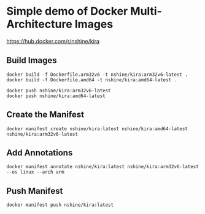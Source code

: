 # Simple demo of Docker Multi-Architecture Images

https://hub.docker.com/r/nshine/kira

## Build Images
```
docker build -f Dockerfile.arm32v6 -t nshine/kira:arm32v6-latest .
docker build -f Dockerfile.amd64 -t nshine/kira:amd64-latest .

docker push nshine/kira:arm32v6-latest
docker push nshine/kira:amd64-latest
```

## Create the Manifest
```
docker manifest create nshine/kira:latest nshine/kira:amd64-latest nshine/kira:arm32v6-latest

```

## Add Annotations
```
docker manifest annotate nshine/kira:latest nshine/kira:arm32v6-latest --os linux --arch arm
```

## Push Manifest
```
docker manifest push nshine/kira:latest
```
